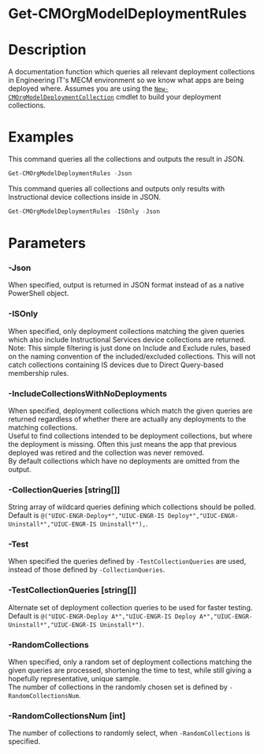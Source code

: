 # Get-CMOrgModelDeploymentRules

# Description
A documentation function which queries all relevant deployment collections in Engineering IT's MECM environment so we know what apps are being deployed where. Assumes you are using the [`New-CMOrgModelDeploymentCollection`](https://github.com/engrit-illinois/New-CMOrgModelDeploymentCollection) cmdlet to build your deployment collections.

# Examples
This command queries all the collections and outputs the result in JSON.
```powershell
Get-CMOrgModelDeploymentRules -Json
```

This command queries all collections and outputs only results with Instructional device collections inside in JSON.
```powershell
Get-CMOrgModelDeploymentRules -ISOnly -Json
```

# Parameters

### -Json
When specified, output is returned in JSON format instead of as a native PowerShell object.  

### -ISOnly
When specified, only deployment collections matching the given queries which also include Instructional Services device collections are returned.  
Note: This simple filtering is just done on Include and Exclude rules, based on the naming convention of the included/excluded collections. This will not catch collections containing IS devices due to Direct Query-based membership rules.  

### -IncludeCollectionsWithNoDeployments
When specified, deployment collections which match the given queries are returned regardless of whether there are actually any deployments to the matching collections.  
Useful to find collections intended to be deployment collections, but where the deployment is missing. Often this just means the app that previous deployed was retired and the collection was never removed.  
By default collections which have no deployments are omitted from the output.  

### -CollectionQueries [string[]]
String array of wildcard queries defining which collections should be polled.  
Default is `@("UIUC-ENGR-Deploy*","UIUC-ENGR-IS Deploy*","UIUC-ENGR-Uninstall*","UIUC-ENGR-IS Uninstall*"),`.  

### -Test
When specified the queries defined by `-TestCollectionQueries` are used, instead of those defined by `-CollectionQueries`.  

### -TestCollectionQueries [string[]]
Alternate set of deployment collection queries to be used for faster testing.  
Default is `@("UIUC-ENGR-Deploy A*","UIUC-ENGR-IS Deploy A*","UIUC-ENGR-Uninstall*","UIUC-ENGR-IS Uninstall*")`.  

### -RandomCollections
When specified, only a random set of deployment collections matching the given queries are processed, shortening the time to test, while still giving a hopefully representative, unique sample.  
The number of collections in the randomly chosen set is defined by `-RandomCollectionsNum`.  

### -RandomCollectionsNum [int]
The number of collections to randomly select, when `-RandomCollections` is specified.  